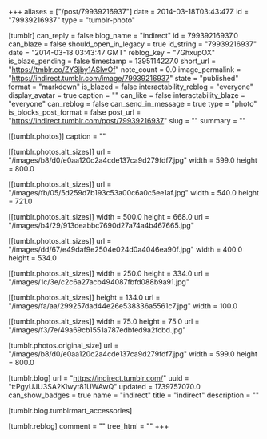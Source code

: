 +++
aliases = ["/post/79939216937"]
date = 2014-03-18T03:43:47Z
id = "79939216937"
type = "tumblr-photo"

[tumblr]
can_reply = false
blog_name = "indirect"
id = 79939216937.0
can_blaze = false
should_open_in_legacy = true
id_string = "79939216937"
date = "2014-03-18 03:43:47 GMT"
reblog_key = "7GhxupOX"
is_blaze_pending = false
timestamp = 1395114227.0
short_url = "https://tmblr.co/ZY3jby1ASlwOf"
note_count = 0.0
image_permalink = "https://indirect.tumblr.com/image/79939216937"
state = "published"
format = "markdown"
is_blazed = false
interactability_reblog = "everyone"
display_avatar = true
caption = ""
can_like = false
interactability_blaze = "everyone"
can_reblog = false
can_send_in_message = true
type = "photo"
is_blocks_post_format = false
post_url = "https://indirect.tumblr.com/post/79939216937"
slug = ""
summary = ""

[[tumblr.photos]]
caption = ""

[[tumblr.photos.alt_sizes]]
url = "/images/b8/d0/e0aa120c2a4cde137ca9d279fdf7.jpg"
width = 599.0
height = 800.0

[[tumblr.photos.alt_sizes]]
url = "/images/fb/05/5d259d7b193c53a00c6a0c5ee1af.jpg"
width = 540.0
height = 721.0

[[tumblr.photos.alt_sizes]]
width = 500.0
height = 668.0
url = "/images/b4/29/913deabbc7690d27a74a4b467665.jpg"

[[tumblr.photos.alt_sizes]]
url = "/images/dd/67/e49daf9e2504e024d0a4046ea90f.jpg"
width = 400.0
height = 534.0

[[tumblr.photos.alt_sizes]]
width = 250.0
height = 334.0
url = "/images/1c/3e/c2c6a27acb494087fbfd088b9a91.jpg"

[[tumblr.photos.alt_sizes]]
height = 134.0
url = "/images/fa/aa/299257dad44e26e538336a5561c7.jpg"
width = 100.0

[[tumblr.photos.alt_sizes]]
width = 75.0
height = 75.0
url = "/images/f3/7e/49a69cb1551a787edbfed9a2fcbd.jpg"

[tumblr.photos.original_size]
url = "/images/b8/d0/e0aa120c2a4cde137ca9d279fdf7.jpg"
width = 599.0
height = 800.0

[tumblr.blog]
url = "https://indirect.tumblr.com/"
uuid = "t:PgyUJU3SA2Klwyt81UWAwQ"
updated = 1739757070.0
can_show_badges = true
name = "indirect"
title = "indirect"
description = ""

[tumblr.blog.tumblrmart_accessories]

[tumblr.reblog]
comment = ""
tree_html = ""
+++

